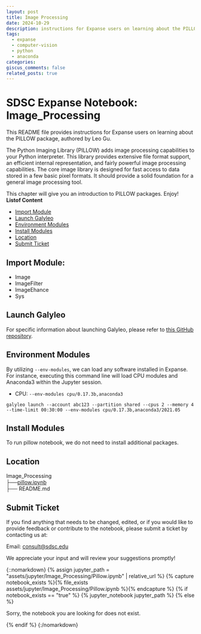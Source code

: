 ```yaml
---
layout: post
title: Image Processing
date: 2024-10-29
description: instructions for Expanse users on learning about the PILLOW package, authored by Leo Gu.
tags: 
  - expanse 
  - computer-vision
  - python
  - anaconda
categories: 
giscus_comments: false
related_posts: true
---
```

# SDSC Expanse Notebook: Image_Processing
This README file provides instructions for Expanse users on learning about the PILLOW package, authored by Leo Gu.

The Python Imaging Library (PILLOW) adds image processing capabilities to your Python interpreter.
This library provides extensive file format support, an efficient internal representation, and fairly powerful image processing capabilities.
The core image library is designed for fast access to data stored in a few basic pixel formats. It should provide a solid foundation for a general image processing tool.

This chapter will give you an introduction to PILLOW packages. Enjoy!\
  **Listof Content**
- [Import Module](#import-module)
- [Launch Galyleo](#launch-galyleo)
- [Environment Modules](#environment-modules)
- [Install Modules](#install-modules)
- [Location](#location)
- [Submit Ticket](#submit-ticket)

## Import Module:
- Image
- ImageFilter
- ImageEhance
- Sys

## Launch Galyleo
For specific information about launching Galyleo, please refer to [this GitHub repository](https://github.com/mkandes/galyleo).

## Environment Modules
By utilizing `--env-modules`, we can load any software installed in Expanse. 
For instance, executing this command line will load CPU modules and Anaconda3 within the Jupyter session.
  - CPU:
`--env-modules cpu/0.17.3b,anaconda3`
```
galyleo launch --account abc123 --partition shared --cpus 2 --memory 4 --time-limit 00:30:00 --env-modules cpu/0.17.3b,anaconda3/2021.05
```

## Install Modules
To run pillow notebook, we do not need to install additional packages.

## Location 

Image_Processing\
├──[pillow.ipynb](./pillow.ipynb)\
├── README.md

## Submit Ticket
If you find anything that needs to be changed, edited, or if you would like to provide feedback or contribute to the notebook, please submit a ticket by contacting us at:

Email: consult@sdsc.edu

We appreciate your input and will review your suggestions promptly!

{::nomarkdown}
{% assign jupyter_path = "assets/jupyter/Image_Processing/Pillow.ipynb" | relative_url %}
{% capture notebook_exists %}{% file_exists assets/jupyter/Image_Processing/Pillow.ipynb %}{% endcapture %}
{% if notebook_exists == "true" %}
{% jupyter_notebook jupyter_path %}
{% else %}

<p>Sorry, the notebook you are looking for does not exist.</p>
{% endif %}
{:/nomarkdown}
